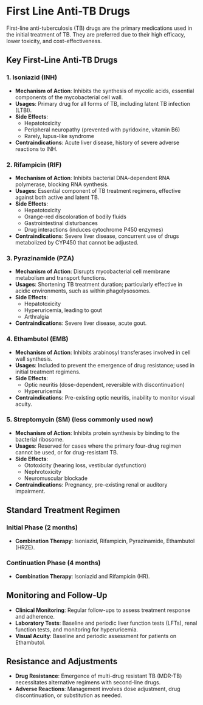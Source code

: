 # First Line Anti-TB Drugs

First-line anti-tuberculosis (TB) drugs are the primary medications used in the initial treatment of TB. They are preferred due to their high efficacy, lower toxicity, and cost-effectiveness.

## Key First-Line Anti-TB Drugs

### 1. Isoniazid (INH)

- **Mechanism of Action**: Inhibits the synthesis of mycolic acids, essential components of the mycobacterial cell wall.
- **Usages**: Primary drug for all forms of TB, including latent TB infection (LTBI).
- **Side Effects**:
  - Hepatotoxicity
  - Peripheral neuropathy (prevented with pyridoxine, vitamin B6)
  - Rarely, lupus-like syndrome
- **Contraindications**: Acute liver disease, history of severe adverse reactions to INH.

### 2. Rifampicin (RIF)

- **Mechanism of Action**: Inhibits bacterial DNA-dependent RNA polymerase, blocking RNA synthesis.
- **Usages**: Essential component of TB treatment regimens, effective against both active and latent TB.
- **Side Effects**:
  - Hepatotoxicity
  - Orange-red discoloration of bodily fluids
  - Gastrointestinal disturbances
  - Drug interactions (induces cytochrome P450 enzymes)
- **Contraindications**: Severe liver disease, concurrent use of drugs metabolized by CYP450 that cannot be adjusted.

### 3. Pyrazinamide (PZA)

- **Mechanism of Action**: Disrupts mycobacterial cell membrane metabolism and transport functions.
- **Usages**: Shortening TB treatment duration; particularly effective in acidic environments, such as within phagolysosomes.
- **Side Effects**:
  - Hepatotoxicity
  - Hyperuricemia, leading to gout
  - Arthralgia
- **Contraindications**: Severe liver disease, acute gout.

### 4. Ethambutol (EMB)

- **Mechanism of Action**: Inhibits arabinosyl transferases involved in cell wall synthesis.
- **Usages**: Included to prevent the emergence of drug resistance; used in initial treatment regimens.
- **Side Effects**:
  - Optic neuritis (dose-dependent, reversible with discontinuation)
  - Hyperuricemia
- **Contraindications**: Pre-existing optic neuritis, inability to monitor visual acuity.

### 5. Streptomycin (SM) (less commonly used now)

- **Mechanism of Action**: Inhibits protein synthesis by binding to the bacterial ribosome.
- **Usages**: Reserved for cases where the primary four-drug regimen cannot be used, or for drug-resistant TB.
- **Side Effects**:
  - Ototoxicity (hearing loss, vestibular dysfunction)
  - Nephrotoxicity
  - Neuromuscular blockade
- **Contraindications**: Pregnancy, pre-existing renal or auditory impairment.

## Standard Treatment Regimen

### Initial Phase (2 months)

- **Combination Therapy**: Isoniazid, Rifampicin, Pyrazinamide, Ethambutol (HRZE).

### Continuation Phase (4 months)

- **Combination Therapy**: Isoniazid and Rifampicin (HR).

## Monitoring and Follow-Up

- **Clinical Monitoring**: Regular follow-ups to assess treatment response and adherence.
- **Laboratory Tests**: Baseline and periodic liver function tests (LFTs), renal function tests, and monitoring for hyperuricemia.
- **Visual Acuity**: Baseline and periodic assessment for patients on Ethambutol.

## Resistance and Adjustments

- **Drug Resistance**: Emergence of multi-drug resistant TB (MDR-TB) necessitates alternative regimens with second-line drugs.
- **Adverse Reactions**: Management involves dose adjustment, drug discontinuation, or substitution as needed.

